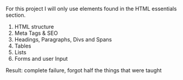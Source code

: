 For this project I will only use elements found in the HTML essentials section.

1) HTML structure
2) Meta Tags & SEO
3) Headings, Paragraphs, Divs and Spans
4) Tables
5) Lists
6) Forms and user Input

Result: complete failure, forgot half the things that were taught